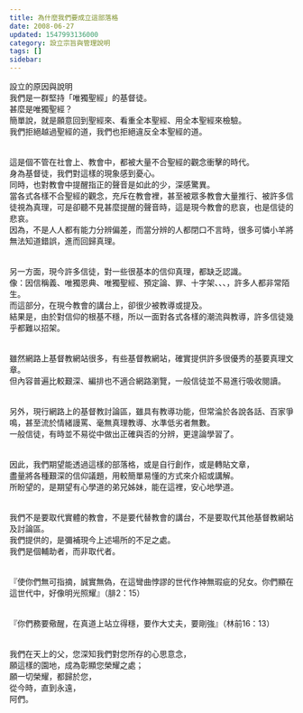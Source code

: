 ```yaml
---
title: 為什麼我們要成立這部落格
date: 2008-06-27
updated: 1547993136000
category: 設立宗旨與管理說明
tags: []
sidebar: 
---
```


<p>設立的原因與說明<br/><!--more-->我們是一群堅持「唯獨聖經」的基督徒。<br/>甚麼是唯獨聖經？<br/>簡單說，就是願意回到聖經來、看重全本聖經、用全本聖經來檢驗。<br/>我們拒絕越過聖經的道，我們也拒絕違反全本聖經的道。<br/><br/><br/>這是個不管在社會上、教會中，都被大量不合聖經的觀念衝擊的時代。<br/>身為基督徒，我們對這樣的現象感到憂心。<br/>同時，也對教會中提醒指正的聲音是如此的少，深感驚異。<br/>當各式各樣不合聖經的觀念，充斥在教會裡，甚至被眾多教會大量推行、被許多信徒視為真理，可是卻聽不見甚麼提醒的聲音時，這是現今教會的悲哀，也是信徒的悲哀。<br/>因為，不是人人都有能力分辨偏差，而當分辨的人都閉口不言時，很多可憐小羊將無法知道錯誤，進而回歸真理。<br/><br/><br/>另一方面，現今許多信徒，對一些很基本的信仰真理，都缺乏認識。<br/>像：因信稱義、唯獨恩典、唯獨聖經、預定論、罪、十字架、、、，許多人都非常陌生。<br/>而這部分，在現今教會的講台上，卻很少被教導或提及。<br/>結果是，由於對信仰的根基不穩，所以一面對各式各樣的潮流與教導，許多信徒幾乎都難以招架。<br/><br/><br/>雖然網路上基督教網站很多，有些基督教網站，確實提供許多很優秀的基要真理文章。<br/>但內容普遍比較艱深、編排也不適合網路瀏覽，一般信徒並不易進行吸收閱讀。<br/><br/><br/>另外，現行網路上的基督教討論區，雖具有教導功能，但常淪於各說各話、百家爭鳴，甚至流於情緒謾罵、毫無真理教導、水準低劣者無數。<br/>一般信徒，有時並不易從中做出正確與否的分辨，更遑論學習了。<br/><br/><br/>因此，我們期望能透過這樣的部落格，或是自行創作，或是轉貼文章，<br/>盡量將各種艱深的信仰議題，用較簡單易懂的方式來介紹或講解。<br/>所盼望的，是期望有心學道的弟兄姊妹，能在這裡，安心地學道。<br/><br/><br/>我們不是要取代實體的教會，不是要代替教會的講台，不是要取代其他基督教網站及討論區。<br/>我們提供的，是彌補現今上述場所的不足之處。<br/>我們是個輔助者，而非取代者。<br/><br/><br/>『使你們無可指摘，誠實無偽，在這彎曲悖謬的世代作神無瑕疵的兒女。你們顯在這世代中，好像明光照耀』（腓2：15）<br/><br/><br/>『你們務要儆醒，在真道上站立得穩，要作大丈夫，要剛強』（林前16：13）<br/><br/><br/>我們在天上的父，您深知我們對您所存的心思意念，<br/>願這樣的園地，成為彰顯您榮耀之處；<br/>願一切榮耀，都歸於您，<br/>從今時，直到永遠，<br/>阿們。<br/><br/></p><p> </p><br/>
